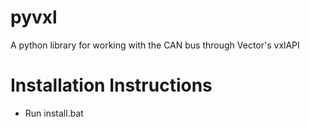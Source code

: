 # pyvxl
A python library for working with the CAN bus through Vector's vxlAPI


# Installation Instructions

- Run install.bat
